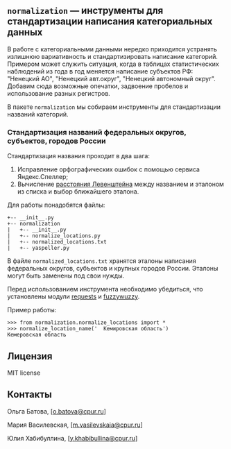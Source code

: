 ## `normalization` — инструменты для стандартизации написания категориальных данных

В работе с категориальными данными нередко приходится устранять излишнюю вариативность и стандартизировать написание категорий. Примером может служить ситуация, когда в таблицах статистических наблюдений из года в год меняется написание субъектов РФ: "Ненецкий АО", "Hенецкий авт.округ", "Hенецкий автономный округ". Добавим сюда возможные опечатки, задвоение пробелов и использование разных регистров.

В пакете `normalization` мы собираем инструменты для стандартизации названий категорий.

### Стандартизация названий федеральных округов, субъектов, городов России

Стандартизация названия проходит в два шага:
1. Исправление орфографических ошибок с помощью сервиса Яндекс.Спеллер;
2. Вычисление [расстояния Левенштейна](https://ru.wikipedia.org/wiki/Расстояние_Левенштейна) между названием и эталоном из списка и выбор ближайшего эталона.

Для работы понадобятся файлы:
```
+-- __init__.py
+-- normalization
|   +-- __init__.py
|   +-- normalize_locations.py
|   +-- normalized_locations.txt
|   +-- yaspeller.py
```

В файле `normalized_locations.txt` хранятся эталоны написания федеральных округов, субъектов и крупных городов России. Эталоны могут быть заменены под свои нужды.

Перед использованием инструмента необходимо убедиться, что установлены модули [requests](https://pypi.org/project/requests/) и [fuzzywuzzy](https://pypi.org/project/fuzzywuzzy/).

Пример работы:
```
>>> from normalization.normalize_locations import *
>>> normalize_location_name('  Кемировская область')
Кемеровская область
```

## Лицензия

MIT license

## Контакты

Ольга Батова, [o.batova@cpur.ru]

Мария Василевская, [m.vasilevskaia@cpur.ru]

Юлия Хабибуллина, [y.khabibullina@cpur.ru]